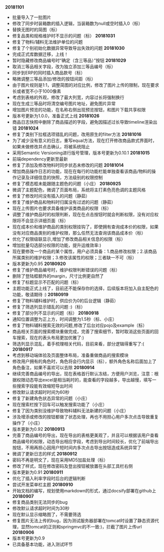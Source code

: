 **20181101**
* 批量导入了一批图片
* 修改了同步时装箱数的插入逻辑，当装箱数为null或空时插入0（标）
* 替换无图时的简图（标）
* 修复品类和规格维护时不显示的问题（标）
**20181031**
* 修复了物料/辅料无法维护单位的问题
* 修复了个别初始化数据异常导致导出失效的问题
**20181030**
* 完成正式库数据迁移，上线！
* 暂时隐藏修改商品编号时“确定（含三等品）”按钮
**20181029**
* 取消三等品相关字段，改为独立添加三等品编号（标）
* 同步到ERP的同时插入商品款号（标）
* 略微调整三等品添加/修改的按钮间距（标）
* 由于图片规则是1:1，调整简图的对应比例，修改了图片上传的限制，现在要求长或者宽不小于1000像素
* 考虑到表格的外观，修改了最大列宽，内容过长将强制换行
* 现在生成三等品时将清空编号图片地址，避免图片异常
* 增加图片预览的功能，在名称右侧出现预览按钮，和图片下载共享权限
* 版本号更新为1.0.0，准备正式上线
**20181026**
* 商品日志快照中删除了商品描述的字段，避免因描述过长导致timeline渲染出错
**20181024**
* 修复了类别下拉框选项错乱的问题，改用原生的filter方法
**20181016**
* 为了减少没有意义的日志，重写equal方法，现在打开修改商品款式界面时，如果未做修改并点击确认，将被系统阻止
* 采用Semantic Versioning进行版号管理，版本号更新为0.10.1
**20181015**
* 前端dependency更新至最新
* 修复了添加及修改物料时同步状态未修改的问题
**20181014**
* 增加商品操作日志的功能，现在在每行的功能栏能单独查看该商品/物料的操作记录及详细信息的快照，方法级别的权限控制
* 修复了模态框未能跟随主题色的问题（小庄）
**20180925**
* 微调了主题配色，微调了页面布局，系统将主打素色亮色调的主题风格
* 修复了修改时间没有插入的问题（静茹）
* 修复了维护商品和物料时归属没有过滤的问题（静茹）
* 现在上传图片也要求具备维护该类商品的权限（标）
* 调整了维护商品时的权限判断，现在在点击按钮时就会判断权限，没有对应权限将不会显示详细页面（标）
* 现在成本价和维护商品的类别权限挂钩了，即使拥有查询成本价的权限，如果没有对应商品类别的维护权限，那么任然无法查询该商品成本价（标）
* 优化了权限级联显示,增加了修改商品相关信息的权限（标）
* 增加批量勾选部分权限的功能，提升运维效率:)
* 现在要修改一个商品的某个属性，用户必须具备：1.商品修改权限；2.该商品所属类别的维护权限；3.修改该属性的权限；三者缺一不可（标）
* 版本更新为0.95
**20180920**
* 修复了维护商品编号时，维护权限判断错误的问题（标）
* 删除了登陆框额外的margin，尺寸比例更自然了
* 修复了标题显示不匹配的问题（标）
* 主题功能正式上线了，目前还不能保存你的选择，后续版本将加入自主配色的功能，敬请期待 :)
**20180919**
* 修复了物料辅料维护时，供应价为0的后台逻辑（静茹）
* 修复了筛选列显示错乱的问题 :)（标）
* 修复了部分列不显示的问题（标）
**20180918**
* 通知位置调整为正上方，时间调整为1.5秒（标、小庄）
* 修复了物料辅料搜索无效的问题,修改了后台对应pojo及example（标）
* 商品相关页面的搜索模块重做完成，完善了搜索细节，暂时取消这些页面的回车搜索，现在的表头布局更加优雅了:)
* 筛选列显示混乱，着手梳理相关代码，目前来看，部分逻辑得重写了:(
**20180917**
* 考虑到移动端体验及页面整体布局，准备重做商品的搜索模块
* 修改用户拥有的角色时，角色将会行内显示（标），额外角色名称后面加上了角色备注，如果不喜欢可以去除
**20180914**
* 继续完善商品编号的导出，现在表格首行默认冻结，方便用户浏览，注意：根据权限动态导出excel是相当耗时的，能查看的字段越多，导出越慢，填写一些搜索字段能有效缩短导出时间
* 修改默认请求超时时间为60秒
* 修复了新建角色状态异常的问题（小庄）
* 现在搜索栏按下回车可以触发搜索功能了（小庄）
* 修复了因为类别没维护导致物料辅料无法新建的问题（小庄）
* 涉及增添或修改的按钮都做了状态处理，再也不用担心用户多次点击导致重复操作了（小庄）
* 版本更新为0.92
**20180913**
* 完善了商品编号的导出，现在导出的表格更美观了，并且可以根据该用户查看商品编号的权限，动态导出相应字段，考虑到导出时间较长，优化了前端导出按钮，不用再担心因用户短时间内多次点击导出按钮造成系统异常了
* 微调了更新日志的样式
**20180912**
* 密码不再是明文了，现在采用MD5加盐处理（标）
* 修改了样式，现在修改密码及登出按钮被放置在头部工具栏右侧
* 版本更新为0.91
**20180911**
* 优化了插入利率字段时后台的逻辑判断
* 尝试开发菜单栏主题
**20180910**
* 开始文档的编写，规划使用markdown的形式，通过docsify部署在github上
**20180907**
* 修复商品类别无法同步的bug
* 修改默认请求超时时间为30秒
* 现在默认显示缩略图了，不需要筛选
* 修复图片无法上传的bug，因为测试服务器部署在tomcat时设置了静态资源代理，显然tomcat的正则和springmvc的不一致:)，拦截了图片上传url
**20180906**
* 版本号更新为0.9
* 已具备基本功能，进入测试环节

